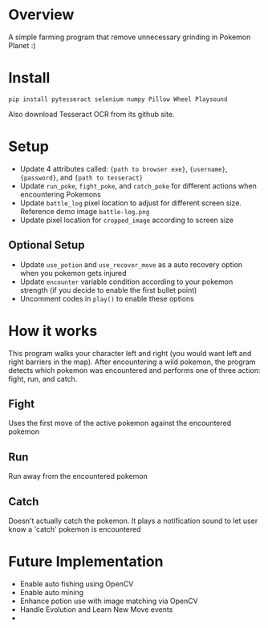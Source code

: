 # Overview

A simple farming program that remove unnecessary grinding in Pokemon Planet :)

# Install

`pip install pytesseract selenium numpy Pillow Wheel Playsound`

Also download Tesseract OCR from its github site.

# Setup

* Update 4 attributes called: `{path to browser exe}`, `{username}`, `{password}`, and `{path to tesseract}`
* Update `run_poke`, `fight_poke`, and `catch_poke` for different actions when encountering Pokemons
* Update `battle_log` pixel location to adjust for different screen size. Reference demo image `battle-log.png`
* Update pixel location for `cropped_image` according to screen size

## Optional Setup
* Update `use_potion` and `use_recover_move` as a auto recovery option when you pokemon gets injured
* Update `encounter` variable condition according to your pokemon strength (if you decide to enable the first bullet point)
* Uncomment codes in `play()` to enable these options

# How it works

This program walks your character left and right (you would want left and right barriers in the map). After encountering a wild pokemon, the program detects which pokemon was encountered and performs one of three action: fight, run, and catch. 

## Fight

Uses the first move of the active pokemon against the encountered pokemon

## Run

Run away from the encountered pokemon

## Catch

Doesn't actually catch the pokemon. It plays a notification sound to let user know a 'catch' pokemon is encountered


# Future Implementation
* Enable auto fishing using OpenCV
* Enable auto mining
* Enhance potion use with image matching via OpenCV
* Handle Evolution and Learn New Move events
* 
